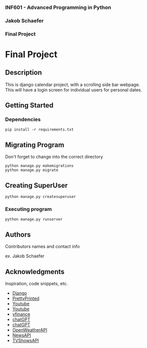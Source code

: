 ### INF601 - Advanced Programming in Python
### Jakob Schaefer
### Final Project

# Final Project

## Description

This is django calendar project, with a scrolling side bar webpage.  
This will have a login screen for individual users for personal dates.

## Getting Started

### Dependencies

```
pip install -r requirements.txt
```

## Migrating Program

Don't forget to change into the correct directory
```
python manage.py makemigrations
python manage.py migrate
```

## Creating SuperUser
```
python manage.py createsuperuser
```

### Executing program
```
python manage.py runserver
```

## Authors

Contributors names and contact info

ex. Jakob Schaefer

## Acknowledgments

Inspiration, code snippets, etc.
* [Django](https://www.djangoproject.com/)
* [PrettyPrinted](https://prettyprinted.com/tutorials/creating-a-poll-app-in-django/)
* [Youtube](https://www.youtube.com/watch?v=F5mRW0jo-U4)
* [Youtube](https://www.youtube.com/watch?v=rHux0gMZ3Eg&t=160s)
* [yfinance](https://pypi.org/project/yfinance/0.2.43/)
* [chatGPT](https://chatgpt.com/share/681829cd-d994-8002-b0cb-be0c3690cac5)
* [chatGPT](https://chatgpt.com/share/68182a28-582c-8002-a733-218f0fd4110f)
* [OpenWeatherAPI](https://openweathermap.org/api)
* [NewsAPI](https://newsapi.org/)
* [TVShowsAPI](https://developer.themoviedb.org/docs/faq)